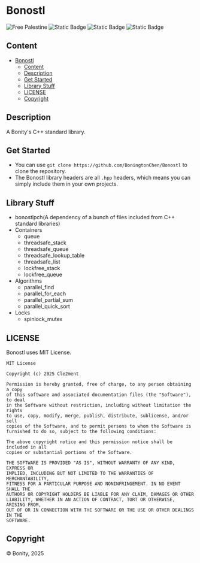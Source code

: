# Bonostl
![Free Palestine](https://freepalestinemovement.org/wp-content/uploads/2013/06/banner.jpg)
![Static Badge](https://img.shields.io/badge/License-MIT-blue)
![Static Badge](https://img.shields.io/badge/Language-C++-green)
![Static Badge](https://img.shields.io/badge/Reference_Library-Boost-red)


## Content
<!-- TOC -->
* [Bonostl](#bonostl)
  * [Content](#content)
  * [Description](#description)
  * [Get Started](#get-started)
  * [Library Stuff](#library-stuff)
  * [LICENSE](#license)
  * [Copyright](#copyright)
<!-- TOC -->

## Description
A Bonity's C++ standard library.

## Get Started
- You can use `git clone https://github.com/BoningtonChen/Bonostl` to clone the repository.
- The Bonostl library headers are all `.hpp` headers, which means you can simply include them in your own projects.

## Library Stuff
- bonostlpch(A dependency of a bunch of files included from C++ standard libraries)
- Containers 
  - queue
  - threadsafe_stack
  - threadsafe_queue
  - threadsafe_lookup_table
  - threadsafe_list
  - lockfree_stack
  - lockfree_queue
- Algorithms
  - parallel_find
  - parallel_for_each
  - parallel_partial_sum
  - parallel_quick_sort
- Locks
  - spinlock_mutex

## LICENSE
Bonostl uses MIT License.
```asciidoc
MIT License

Copyright (c) 2025 Cle2ment

Permission is hereby granted, free of charge, to any person obtaining a copy
of this software and associated documentation files (the "Software"), to deal
in the Software without restriction, including without limitation the rights
to use, copy, modify, merge, publish, distribute, sublicense, and/or sell
copies of the Software, and to permit persons to whom the Software is
furnished to do so, subject to the following conditions:

The above copyright notice and this permission notice shall be included in all
copies or substantial portions of the Software.

THE SOFTWARE IS PROVIDED "AS IS", WITHOUT WARRANTY OF ANY KIND, EXPRESS OR
IMPLIED, INCLUDING BUT NOT LIMITED TO THE WARRANTIES OF MERCHANTABILITY,
FITNESS FOR A PARTICULAR PURPOSE AND NONINFRINGEMENT. IN NO EVENT SHALL THE
AUTHORS OR COPYRIGHT HOLDERS BE LIABLE FOR ANY CLAIM, DAMAGES OR OTHER
LIABILITY, WHETHER IN AN ACTION OF CONTRACT, TORT OR OTHERWISE, ARISING FROM,
OUT OF OR IN CONNECTION WITH THE SOFTWARE OR THE USE OR OTHER DEALINGS IN THE
SOFTWARE.

```

## Copyright
© Bonity, 2025